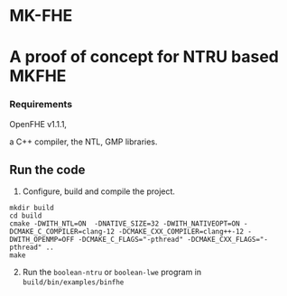 # MK-FHE

A proof of concept for NTRU based MKFHE
=====================================

### Requirements

OpenFHE v1.1.1, 

a C++ compiler, the NTL, GMP libraries.

## Run the code 

1. Configure, build and compile the project.

```
mkdir build
cd build
cmake -DWITH_NTL=ON  -DNATIVE_SIZE=32 -DWITH_NATIVEOPT=ON -DCMAKE_C_COMPILER=clang-12 -DCMAKE_CXX_COMPILER=clang++-12 -DWITH_OPENMP=OFF -DCMAKE_C_FLAGS="-pthread" -DCMAKE_CXX_FLAGS="-pthread" ..
make 
```

2. Run the `boolean-ntru` or `boolean-lwe` program in `build/bin/examples/binfhe`

